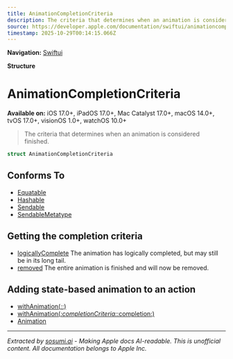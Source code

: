 ```yaml
---
title: AnimationCompletionCriteria
description: The criteria that determines when an animation is considered finished.
source: https://developer.apple.com/documentation/swiftui/animationcompletioncriteria
timestamp: 2025-10-29T00:14:15.066Z
---
```


**Navigation:** [Swiftui](/documentation/swiftui)

**Structure**

# AnimationCompletionCriteria

**Available on:** iOS 17.0+, iPadOS 17.0+, Mac Catalyst 17.0+, macOS 14.0+, tvOS 17.0+, visionOS 1.0+, watchOS 10.0+

> The criteria that determines when an animation is considered finished.

```swift
struct AnimationCompletionCriteria
```

## Conforms To

- [Equatable](/documentation/Swift/Equatable)
- [Hashable](/documentation/Swift/Hashable)
- [Sendable](/documentation/Swift/Sendable)
- [SendableMetatype](/documentation/Swift/SendableMetatype)

## Getting the completion criteria

- [logicallyComplete](/documentation/swiftui/animationcompletioncriteria/logicallycomplete) The animation has logically completed, but may still be in its long tail.
- [removed](/documentation/swiftui/animationcompletioncriteria/removed) The entire animation is finished and will now be removed.

## Adding state-based animation to an action

- [withAnimation(_:_:)](/documentation/swiftui/withanimation(_:_:))
- [withAnimation(_:completionCriteria:_:completion:)](/documentation/swiftui/withanimation(_:completioncriteria:_:completion:))
- [Animation](/documentation/swiftui/animation)

---

*Extracted by [sosumi.ai](https://sosumi.ai) - Making Apple docs AI-readable.*
*This is unofficial content. All documentation belongs to Apple Inc.*

